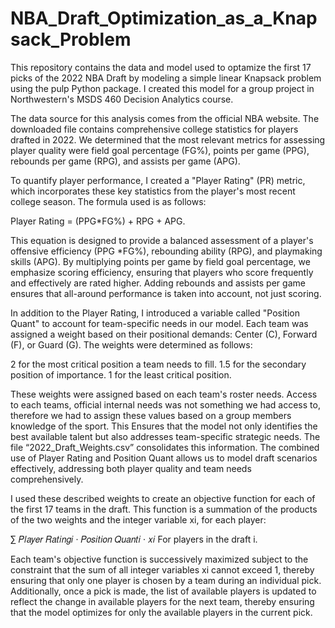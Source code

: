# NBA_Draft_Optimization_as_a_Knapsack_Problem
This repository contains the data and model used to optamize the first 17 picks of the 2022 NBA Draft by modeling a simple linear Knapsack problem using the pulp Python package. I created this model for a group project in Northwestern's MSDS 460 Decision Analytics course.

The data source for this analysis comes from the official NBA website. The downloaded file contains comprehensive college statistics for players drafted in 2022. We determined that the most relevant metrics for assessing player quality were field goal percentage (FG%), points per game (PPG), rebounds per game (RPG), and assists per game (APG).

To quantify player performance, I created a "Player Rating" (PR) metric, which incorporates these key statistics from the player's most recent college season. The formula used is as follows: 

Player Rating = (PPG*FG%) + RPG + APG.

This equation is designed to provide a balanced assessment of a player's offensive efficiency (PPG *FG%), rebounding ability (RPG), and playmaking skills (APG). By multiplying points per game by field goal percentage, we emphasize scoring efficiency, ensuring that players who score frequently and effectively are rated higher. Adding rebounds and assists per game ensures that all-around performance is taken into account, not just scoring.

In addition to the Player Rating, I introduced a variable called "Position Quant" to account for team-specific needs in our model. Each team was assigned a weight based on their positional demands: Center (C), Forward (F), or Guard (G). The weights were determined as follows: 

2 for the most critical position a team needs to fill.
1.5 for the secondary position of importance.
1 for the least critical position.

These weights were assigned based on each team's roster needs. Access to each teams, official internal needs was not something we had access to, therefore we had to assign these values based on a group members knowledge of the sport. This Ensures that the model not only identifies the best available talent but also addresses team-specific strategic needs. The file “2022_Draft_Weights.csv” consolidates this information. The combined use of Player Rating and Position Quant allows us to model draft scenarios effectively, addressing both player quality and team needs comprehensively.

I used these described weights to create an objective function for each of the first 17 teams in the draft. This function is a summation of the   products of the two weights and the integer variable xi, for each player:

∑ 𝑃𝑙𝑎𝑦𝑒𝑟 𝑅𝑎𝑡𝑖𝑛𝑔𝑖 · 𝑃𝑜𝑠𝑖𝑡𝑖𝑜𝑛 𝑄𝑢𝑎𝑛𝑡𝑖 · 𝑥𝑖   For players in the draft i.

Each team's objective function is successively maximized subject to the constraint that the sum of all integer variables xi cannot exceed 1, thereby ensuring that only one player is chosen by a team during an individual pick. Additionally, once a pick is made, the list of available players is updated to reflect the change in available players for the next team, thereby ensuring that the model optimizes for only the available players in the current pick.
